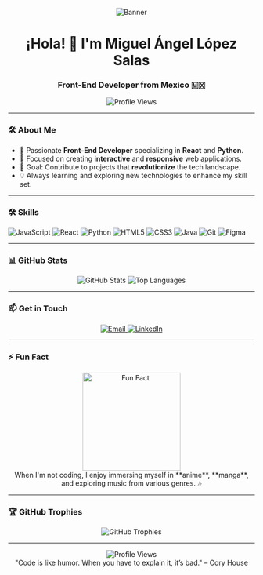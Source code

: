 <p align="center">
  <img src="https://media.licdn.com/dms/image/v2/D4E16AQGYBsbFc8blzA/profile-displaybackgroundimage-shrink_350_1400/profile-displaybackgroundimage-shrink_350_1400/0/1727504543924?e=1743033600&v=beta&t=BmEu7nQcXMdwyAxb_ATs4LaOYa32cqtRmw1qHEti17U" alt="Banner" />
</p>

<h1 align="center">¡Hola! 👋 I'm Miguel Ángel López Salas</h1>
<h3 align="center">Front-End Developer from Mexico 🇲🇽</h3>

<p align="center">
  <img src="https://komarev.com/ghpvc/?username=PrismaIllya9016&style=for-the-badge" alt="Profile Views" />
</p>

---

### 🛠️ About Me
- 🚀 Passionate **Front-End Developer** specializing in **React** and **Python**.
- 🌟 Focused on creating **interactive** and **responsive** web applications.
- 🎯 Goal: Contribute to projects that **revolutionize** the tech landscape.
- 💡 Always learning and exploring new technologies to enhance my skill set.

---

### 🛠️ Skills
![JavaScript](https://img.shields.io/badge/JavaScript-Expert-yellow?style=for-the-badge&logo=javascript)
![React](https://img.shields.io/badge/React-Expert-blue?style=for-the-badge&logo=react)
![Python](https://img.shields.io/badge/Python-Intermediate-green?style=for-the-badge&logo=python)
![HTML5](https://img.shields.io/badge/HTML5-Expert-orange?style=for-the-badge&logo=html5)
![CSS3](https://img.shields.io/badge/CSS3-Expert-blue?style=for-the-badge&logo=css3)
![Java](https://img.shields.io/badge/Java-Intermediate-red?style=for-the-badge&logo=java)
![Git](https://img.shields.io/badge/Git-Expert-orange?style=for-the-badge&logo=git)
![Figma](https://img.shields.io/badge/Figma-Expert-purple?style=for-the-badge&logo=figma)

---

### 📊 GitHub Stats
<p align="center">
  <img src="https://github-readme-stats.vercel.app/api?username=PrismaIllya9016&show_icons=true&theme=radical" alt="GitHub Stats" />
  <img src="https://github-readme-stats.vercel.app/api/top-langs/?username=PrismaIllya9016&layout=compact&theme=radical" alt="Top Languages" /><br>
</p>

---

### 📫 Get in Touch
<p align="center">
  <a href="mailto:malopez091@gmail.com">
    <img src="https://img.shields.io/badge/Email-malopez091@gmail.com-red?style=for-the-badge&logo=gmail" alt="Email" />
  </a>
  <a href="https://www.linkedin.com/in/miguel-l%C3%B3pez-66480b212/">
    <img src="https://img.shields.io/badge/LinkedIn-Miguel%20Ángel%20López%20Salas-blue?style=for-the-badge&logo=linkedin" alt="LinkedIn" />
  </a>
</p>

---

### ⚡ Fun Fact
<p align="center">
  <img src="https://media.giphy.com/media/3o7aD2d7hy9ktXNDP2/giphy.gif" width="200px" alt="Fun Fact"/>
  <br>
  When I'm not coding, I enjoy immersing myself in **anime**, **manga**, and exploring music from various genres. 🎶
</p>

---

### 🏆 GitHub Trophies
<p align="center">
  <img src="https://github-profile-trophy.vercel.app/?username=PrismaIllya9016&theme=radical&no-frame=true&row=1&column=7" alt="GitHub Trophies" />
</p>

---

<p align="center">
  <img src="https://komarev.com/ghpvc/?username=PrismaIllya9016&style=for-the-badge" alt="Profile Views" />
  <br>
  "Code is like humor. When you have to explain it, it’s bad." – Cory House
</p>
